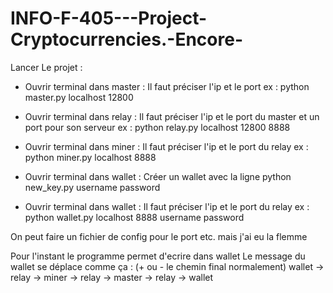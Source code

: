 # INFO-F-405---Project-Cryptocurrencies.-Encore-

Lancer Le projet : 

- Ouvrir terminal dans master :
Il faut préciser l'ip et le port 
ex : python master.py localhost 12800 

- Ouvrir terminal dans relay :
Il faut préciser l'ip et le port du master et un port pour son serveur
ex : python relay.py localhost 12800 8888

- Ouvrir terminal dans miner :
Il faut préciser l'ip et le port du relay
ex : python miner.py localhost 8888 

- Ouvrir terminal dans wallet :
Créer un wallet avec la ligne
python new_key.py username password

- Ouvrir terminal dans wallet :
Il faut préciser l'ip et le port du relay
ex : python wallet.py localhost 8888 username password



On peut faire un fichier de config pour le port etc. mais j'ai eu la flemme

Pour l'instant le programme permet d'ecrire dans wallet
Le message du wallet se déplace comme ça : (+ ou - le chemin final normalement)
wallet -> relay -> miner -> relay -> master -> relay -> wallet

